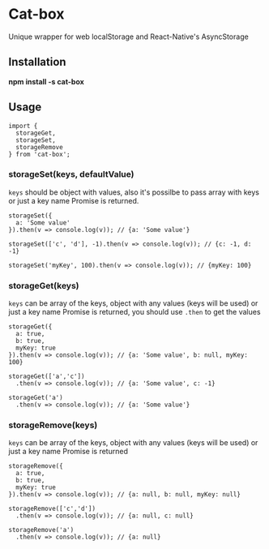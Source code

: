 # Cat-box

Unique wrapper for web localStorage and React-Native's AsyncStorage

## Installation

__npm install -s cat-box__

## Usage

```
import {
  storageGet,
  storageSet,
  storageRemove
} from 'cat-box';
```
### storageSet(keys, defaultValue)
`keys` should be object with values, also it's possilbe to pass array with keys or just a key name
Promise is returned.

```
storageSet({
  a: 'Some value'
}).then(v => console.log(v)); // {a: 'Some value'}
```
```
storageSet(['c', 'd'], -1).then(v => console.log(v)); // {c: -1, d: -1}
```
```
storageSet('myKey', 100).then(v => console.log(v)); // {myKey: 100}
```
### storageGet(keys)
`keys` can be array of the keys, object with any values (keys will be used) or just a key name
Promise is returned, you should use `.then` to get the values

```
storageGet({
  a: true,
  b: true,
  myKey: true
}).then(v => console.log(v)); // {a: 'Some value', b: null, myKey: 100}
```
```
storageGet(['a','c'])
  .then(v => console.log(v)); // {a: 'Some value', c: -1}
```
```
storageGet('a')
  .then(v => console.log(v)); // {a: 'Some value'}
```
### storageRemove(keys)
`keys` can be array of the keys, object with any values (keys will be used) or just a key name
Promise is returned

```
storageRemove({
  a: true,
  b: true,
  myKey: true
}).then(v => console.log(v)); // {a: null, b: null, myKey: null}
```
```
storageRemove(['c','d'])
  .then(v => console.log(v)); // {a: null, c: null}
```
```
storageRemove('a')
  .then(v => console.log(v)); // {a: null}
```